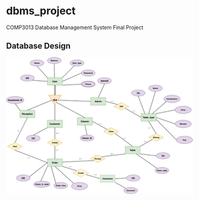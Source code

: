 # dbms_project
COMP3013 Database Management System Final Project

## Database Design
![db_design](/doc/db_design.jpg)
